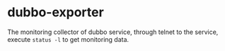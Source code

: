 # dubbo-exporter
The monitoring collector of dubbo service, through telnet to the service, execute `status -l` to get monitoring data.
